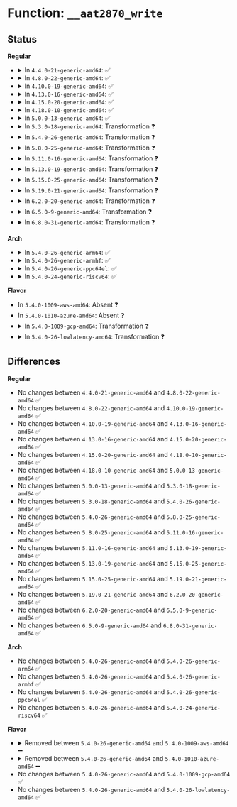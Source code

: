 # Function: <code>__aat2870_write</code>

## Status
<b>Regular</b>
<ul>
<li>
<details>
<summary>In <code>4.4.0-21-generic-amd64</code>: ✅</summary>

```c
int __aat2870_write(struct aat2870_data * aat2870, u8 addr, u8 val)
```

```json
{
  "name": "__aat2870_write",
  "collision_type": "Unique Static",
  "inline_type": "No",
  "funcs": [
    {
      "addr": 18446744071584694992,
      "name": "__aat2870_write",
      "external": false,
      "loc": "drivers/mfd/aat2870-core.c:137",
      "file": "drivers/mfd/aat2870-core.c",
      "inline": "seen, unknown",
      "caller_inline": [],
      "caller_func": [
        "drivers/mfd/aat2870-core.c:aat2870_update",
        "drivers/mfd/aat2870-core.c:aat2870_write"
      ]
    }
  ],
  "symbols": [
    {
      "addr": 18446744071584694992,
      "name": "__aat2870_write",
      "section": ".text",
      "bind": "STB_LOCAL",
      "size": 262
    }
  ]
}
```
</details>
</li>
<li>
<details>
<summary>In <code>4.8.0-22-generic-amd64</code>: ✅</summary>

```c
int __aat2870_write(struct aat2870_data * aat2870, u8 addr, u8 val)
```

```json
{
  "name": "__aat2870_write",
  "collision_type": "Unique Static",
  "inline_type": "No",
  "funcs": [
    {
      "addr": 18446744071585042800,
      "name": "__aat2870_write",
      "external": false,
      "loc": "drivers/mfd/aat2870-core.c:137",
      "file": "drivers/mfd/aat2870-core.c",
      "inline": "seen, unknown",
      "caller_inline": [],
      "caller_func": [
        "drivers/mfd/aat2870-core.c:aat2870_update",
        "drivers/mfd/aat2870-core.c:aat2870_write"
      ]
    }
  ],
  "symbols": [
    {
      "addr": 18446744071585042800,
      "name": "__aat2870_write",
      "section": ".text",
      "bind": "STB_LOCAL",
      "size": 250
    }
  ]
}
```
</details>
</li>
<li>
<details>
<summary>In <code>4.10.0-19-generic-amd64</code>: ✅</summary>

```c
int __aat2870_write(struct aat2870_data * aat2870, u8 addr, u8 val)
```

```json
{
  "name": "__aat2870_write",
  "collision_type": "Unique Static",
  "inline_type": "No",
  "funcs": [
    {
      "addr": 18446744071585226624,
      "name": "__aat2870_write",
      "external": false,
      "loc": "drivers/mfd/aat2870-core.c:137",
      "file": "drivers/mfd/aat2870-core.c",
      "inline": "seen, unknown",
      "caller_inline": [],
      "caller_func": [
        "drivers/mfd/aat2870-core.c:aat2870_update",
        "drivers/mfd/aat2870-core.c:aat2870_write"
      ]
    }
  ],
  "symbols": [
    {
      "addr": 18446744071585226624,
      "name": "__aat2870_write",
      "section": ".text",
      "bind": "STB_LOCAL",
      "size": 250
    }
  ]
}
```
</details>
</li>
<li>
<details>
<summary>In <code>4.13.0-16-generic-amd64</code>: ✅</summary>

```c
int __aat2870_write(struct aat2870_data * aat2870, u8 addr, u8 val)
```

```json
{
  "name": "__aat2870_write",
  "collision_type": "Unique Static",
  "inline_type": "No",
  "funcs": [
    {
      "addr": 18446744071585308368,
      "name": "__aat2870_write",
      "external": false,
      "loc": "drivers/mfd/aat2870-core.c:137",
      "file": "drivers/mfd/aat2870-core.c",
      "inline": "seen, unknown",
      "caller_inline": [],
      "caller_func": [
        "drivers/mfd/aat2870-core.c:aat2870_update",
        "drivers/mfd/aat2870-core.c:aat2870_write"
      ]
    }
  ],
  "symbols": [
    {
      "addr": 18446744071585308368,
      "name": "__aat2870_write",
      "section": ".text",
      "bind": "STB_LOCAL",
      "size": 250
    }
  ]
}
```
</details>
</li>
<li>
<details>
<summary>In <code>4.15.0-20-generic-amd64</code>: ✅</summary>

```c
int __aat2870_write(struct aat2870_data * aat2870, u8 addr, u8 val)
```

```json
{
  "name": "__aat2870_write",
  "collision_type": "Unique Static",
  "inline_type": "No",
  "funcs": [
    {
      "addr": 18446744071585736688,
      "name": "__aat2870_write",
      "external": false,
      "loc": "drivers/mfd/aat2870-core.c:137",
      "file": "drivers/mfd/aat2870-core.c",
      "inline": "seen, unknown",
      "caller_inline": [],
      "caller_func": [
        "drivers/mfd/aat2870-core.c:aat2870_update",
        "drivers/mfd/aat2870-core.c:aat2870_write"
      ]
    }
  ],
  "symbols": [
    {
      "addr": 18446744071585736688,
      "name": "__aat2870_write",
      "section": ".text",
      "bind": "STB_LOCAL",
      "size": 250
    }
  ]
}
```
</details>
</li>
<li>
<details>
<summary>In <code>4.18.0-10-generic-amd64</code>: ✅</summary>

```c
int __aat2870_write(struct aat2870_data * aat2870, u8 addr, u8 val)
```

```json
{
  "name": "__aat2870_write",
  "collision_type": "Unique Static",
  "inline_type": "No",
  "funcs": [
    {
      "addr": 18446744071585982416,
      "name": "__aat2870_write",
      "external": false,
      "loc": "drivers/mfd/aat2870-core.c:137",
      "file": "drivers/mfd/aat2870-core.c",
      "inline": "seen, unknown",
      "caller_inline": [],
      "caller_func": [
        "drivers/mfd/aat2870-core.c:aat2870_update",
        "drivers/mfd/aat2870-core.c:aat2870_write"
      ]
    }
  ],
  "symbols": [
    {
      "addr": 18446744071585982416,
      "name": "__aat2870_write",
      "section": ".text",
      "bind": "STB_LOCAL",
      "size": 252
    }
  ]
}
```
</details>
</li>
<li>
<details>
<summary>In <code>5.0.0-13-generic-amd64</code>: ✅</summary>

```c
int __aat2870_write(struct aat2870_data * aat2870, u8 addr, u8 val)
```

```json
{
  "name": "__aat2870_write",
  "collision_type": "Unique Static",
  "inline_type": "No",
  "funcs": [
    {
      "addr": 18446744071586119152,
      "name": "__aat2870_write",
      "external": false,
      "loc": "drivers/mfd/aat2870-core.c:137",
      "file": "drivers/mfd/aat2870-core.c",
      "inline": "seen, unknown",
      "caller_inline": [],
      "caller_func": [
        "drivers/mfd/aat2870-core.c:aat2870_update",
        "drivers/mfd/aat2870-core.c:aat2870_write"
      ]
    }
  ],
  "symbols": [
    {
      "addr": 18446744071586119152,
      "name": "__aat2870_write",
      "section": ".text",
      "bind": "STB_LOCAL",
      "size": 252
    }
  ]
}
```
</details>
</li>
<li>
<details>
<summary>In <code>5.3.0-18-generic-amd64</code>: Transformation ❓</summary>

```c
int __aat2870_write(struct aat2870_data * aat2870, u8 addr, u8 val)
```

```json
{
  "name": "__aat2870_write",
  "collision_type": "Unique Static",
  "inline_type": "No",
  "funcs": [
    {
      "addr": 0,
      "name": "__aat2870_write",
      "external": false,
      "loc": "drivers/mfd/aat2870-core.c:123",
      "file": "drivers/mfd/aat2870-core.c",
      "inline": "seen, unknown",
      "caller_inline": [],
      "caller_func": [
        "drivers/mfd/aat2870-core.c:aat2870_update",
        "drivers/mfd/aat2870-core.c:aat2870_write"
      ]
    }
  ],
  "symbols": [
    {
      "addr": 18446744071586354464,
      "name": "__aat2870_write",
      "section": ".text",
      "bind": "STB_LOCAL",
      "size": 204
    },
    {
      "addr": 18446744071586356582,
      "name": "__aat2870_write.cold",
      "section": ".text",
      "bind": "STB_LOCAL",
      "size": 58
    }
  ]
}
```
</details>
</li>
<li>
<details>
<summary>In <code>5.4.0-26-generic-amd64</code>: Transformation ❓</summary>

```c
int __aat2870_write(struct aat2870_data * aat2870, u8 addr, u8 val)
```

```json
{
  "name": "__aat2870_write",
  "collision_type": "Unique Static",
  "inline_type": "No",
  "funcs": [
    {
      "addr": 0,
      "name": "__aat2870_write",
      "external": false,
      "loc": "drivers/mfd/aat2870-core.c:123",
      "file": "drivers/mfd/aat2870-core.c",
      "inline": "seen, unknown",
      "caller_inline": [],
      "caller_func": [
        "drivers/mfd/aat2870-core.c:aat2870_update",
        "drivers/mfd/aat2870-core.c:aat2870_write"
      ]
    }
  ],
  "symbols": [
    {
      "addr": 18446744071586502496,
      "name": "__aat2870_write",
      "section": ".text",
      "bind": "STB_LOCAL",
      "size": 204
    },
    {
      "addr": 18446744071586504598,
      "name": "__aat2870_write.cold",
      "section": ".text",
      "bind": "STB_LOCAL",
      "size": 58
    }
  ]
}
```
</details>
</li>
<li>
<details>
<summary>In <code>5.8.0-25-generic-amd64</code>: Transformation ❓</summary>

```c
int __aat2870_write(struct aat2870_data * aat2870, u8 addr, u8 val)
```

```json
{
  "name": "__aat2870_write",
  "collision_type": "Unique Static",
  "inline_type": "No",
  "funcs": [
    {
      "addr": 0,
      "name": "__aat2870_write",
      "external": false,
      "loc": "drivers/mfd/aat2870-core.c:123",
      "file": "drivers/mfd/aat2870-core.c",
      "inline": "seen, unknown",
      "caller_inline": [],
      "caller_func": [
        "drivers/mfd/aat2870-core.c:aat2870_update",
        "drivers/mfd/aat2870-core.c:aat2870_write"
      ]
    }
  ],
  "symbols": [
    {
      "addr": 18446744071587281248,
      "name": "__aat2870_write",
      "section": ".text",
      "bind": "STB_LOCAL",
      "size": 204
    },
    {
      "addr": 18446744071587283414,
      "name": "__aat2870_write.cold",
      "section": ".text",
      "bind": "STB_LOCAL",
      "size": 58
    }
  ]
}
```
</details>
</li>
<li>
<details>
<summary>In <code>5.11.0-16-generic-amd64</code>: Transformation ❓</summary>

```c
int __aat2870_write(struct aat2870_data * aat2870, u8 addr, u8 val)
```

```json
{
  "name": "__aat2870_write",
  "collision_type": "Unique Static",
  "inline_type": "No",
  "funcs": [
    {
      "addr": 0,
      "name": "__aat2870_write",
      "external": false,
      "loc": "drivers/mfd/aat2870-core.c:123",
      "file": "drivers/mfd/aat2870-core.c",
      "inline": "seen, unknown",
      "caller_inline": [],
      "caller_func": [
        "drivers/mfd/aat2870-core.c:aat2870_update",
        "drivers/mfd/aat2870-core.c:aat2870_write"
      ]
    }
  ],
  "symbols": [
    {
      "addr": 18446744071587343520,
      "name": "__aat2870_write",
      "section": ".text",
      "bind": "STB_LOCAL",
      "size": 204
    },
    {
      "addr": 18446744071591514726,
      "name": "__aat2870_write.cold",
      "section": ".text",
      "bind": "STB_LOCAL",
      "size": 58
    }
  ]
}
```
</details>
</li>
<li>
<details>
<summary>In <code>5.13.0-19-generic-amd64</code>: Transformation ❓</summary>

```c
int __aat2870_write(struct aat2870_data * aat2870, u8 addr, u8 val)
```

```json
{
  "name": "__aat2870_write",
  "collision_type": "Unique Static",
  "inline_type": "No",
  "funcs": [
    {
      "addr": 0,
      "name": "__aat2870_write",
      "external": false,
      "loc": "drivers/mfd/aat2870-core.c:123",
      "file": "drivers/mfd/aat2870-core.c",
      "inline": "seen, unknown",
      "caller_inline": [],
      "caller_func": [
        "drivers/mfd/aat2870-core.c:aat2870_update",
        "drivers/mfd/aat2870-core.c:aat2870_write"
      ]
    }
  ],
  "symbols": [
    {
      "addr": 18446744071587226592,
      "name": "__aat2870_write",
      "section": ".text",
      "bind": "STB_LOCAL",
      "size": 204
    },
    {
      "addr": 18446744071591456935,
      "name": "__aat2870_write.cold",
      "section": ".text",
      "bind": "STB_LOCAL",
      "size": 58
    }
  ]
}
```
</details>
</li>
<li>
<details>
<summary>In <code>5.15.0-25-generic-amd64</code>: Transformation ❓</summary>

```c
int __aat2870_write(struct aat2870_data * aat2870, u8 addr, u8 val)
```

```json
{
  "name": "__aat2870_write",
  "collision_type": "Unique Static",
  "inline_type": "No",
  "funcs": [
    {
      "addr": 0,
      "name": "__aat2870_write",
      "external": false,
      "loc": "drivers/mfd/aat2870-core.c:123",
      "file": "drivers/mfd/aat2870-core.c",
      "inline": "seen, unknown",
      "caller_inline": [],
      "caller_func": [
        "drivers/mfd/aat2870-core.c:aat2870_update",
        "drivers/mfd/aat2870-core.c:aat2870_write"
      ]
    }
  ],
  "symbols": [
    {
      "addr": 18446744071587792272,
      "name": "__aat2870_write",
      "section": ".text",
      "bind": "STB_LOCAL",
      "size": 220
    },
    {
      "addr": 18446744071592519336,
      "name": "__aat2870_write.cold",
      "section": ".text",
      "bind": "STB_LOCAL",
      "size": 79
    }
  ]
}
```
</details>
</li>
<li>
<details>
<summary>In <code>5.19.0-21-generic-amd64</code>: Transformation ❓</summary>

```c
int __aat2870_write(struct aat2870_data * aat2870, u8 addr, u8 val)
```

```json
{
  "name": "__aat2870_write",
  "collision_type": "Unique Static",
  "inline_type": "No",
  "funcs": [
    {
      "addr": 0,
      "name": "__aat2870_write",
      "external": false,
      "loc": "drivers/mfd/aat2870-core.c:123",
      "file": "drivers/mfd/aat2870-core.c",
      "inline": "seen, unknown",
      "caller_inline": [],
      "caller_func": [
        "drivers/mfd/aat2870-core.c:aat2870_update",
        "drivers/mfd/aat2870-core.c:aat2870_write"
      ]
    }
  ],
  "symbols": [
    {
      "addr": 18446744071589140128,
      "name": "__aat2870_write",
      "section": ".text",
      "bind": "STB_LOCAL",
      "size": 241
    },
    {
      "addr": 18446744071594388328,
      "name": "__aat2870_write.cold",
      "section": ".text",
      "bind": "STB_LOCAL",
      "size": 71
    }
  ]
}
```
</details>
</li>
<li>
<details>
<summary>In <code>6.2.0-20-generic-amd64</code>: Transformation ❓</summary>

```c
int __aat2870_write(struct aat2870_data * aat2870, u8 addr, u8 val)
```

```json
{
  "name": "__aat2870_write",
  "collision_type": "Unique Static",
  "inline_type": "No",
  "funcs": [
    {
      "addr": 0,
      "name": "__aat2870_write",
      "external": false,
      "loc": "drivers/mfd/aat2870-core.c:123",
      "file": "drivers/mfd/aat2870-core.c",
      "inline": "seen, unknown",
      "caller_inline": [],
      "caller_func": [
        "drivers/mfd/aat2870-core.c:aat2870_update",
        "drivers/mfd/aat2870-core.c:aat2870_write"
      ]
    }
  ],
  "symbols": [
    {
      "addr": 18446744071590686896,
      "name": "__aat2870_write",
      "section": ".text",
      "bind": "STB_LOCAL",
      "size": 288
    },
    {
      "addr": 18446744071596254195,
      "name": "__aat2870_write.cold",
      "section": ".text",
      "bind": "STB_LOCAL",
      "size": 21
    }
  ]
}
```
</details>
</li>
<li>
<details>
<summary>In <code>6.5.0-9-generic-amd64</code>: Transformation ❓</summary>

```c
int __aat2870_write(struct aat2870_data * aat2870, u8 addr, u8 val)
```

```json
{
  "name": "__aat2870_write",
  "collision_type": "Unique Static",
  "inline_type": "No",
  "funcs": [
    {
      "addr": 0,
      "name": "__aat2870_write",
      "external": false,
      "loc": "drivers/mfd/aat2870-core.c:123",
      "file": "drivers/mfd/aat2870-core.c",
      "inline": "seen, unknown",
      "caller_inline": [],
      "caller_func": [
        "drivers/mfd/aat2870-core.c:aat2870_update",
        "drivers/mfd/aat2870-core.c:aat2870_write"
      ]
    }
  ],
  "symbols": [
    {
      "addr": 18446744071591027968,
      "name": "__aat2870_write",
      "section": ".text",
      "bind": "STB_LOCAL",
      "size": 288
    },
    {
      "addr": 18446744071596782727,
      "name": "__aat2870_write.cold",
      "section": ".text",
      "bind": "STB_LOCAL",
      "size": 21
    }
  ]
}
```
</details>
</li>
<li>
<details>
<summary>In <code>6.8.0-31-generic-amd64</code>: Transformation ❓</summary>

```c
int __aat2870_write(struct aat2870_data * aat2870, u8 addr, u8 val)
```

```json
{
  "name": "__aat2870_write",
  "collision_type": "Unique Static",
  "inline_type": "No",
  "funcs": [
    {
      "addr": 0,
      "name": "__aat2870_write",
      "external": false,
      "loc": "drivers/mfd/aat2870-core.c:123",
      "file": "drivers/mfd/aat2870-core.c",
      "inline": "seen, unknown",
      "caller_inline": [],
      "caller_func": [
        "drivers/mfd/aat2870-core.c:aat2870_update",
        "drivers/mfd/aat2870-core.c:aat2870_write"
      ]
    }
  ],
  "symbols": [
    {
      "addr": 18446744071591372384,
      "name": "__aat2870_write",
      "section": ".text",
      "bind": "STB_LOCAL",
      "size": 288
    },
    {
      "addr": 18446744071597691662,
      "name": "__aat2870_write.cold",
      "section": ".text",
      "bind": "STB_LOCAL",
      "size": 21
    }
  ]
}
```
</details>
</li>
</ul>
<b>Arch</b>
<ul>
<li>
<details>
<summary>In <code>5.4.0-26-generic-arm64</code>: ✅</summary>

```c
int __aat2870_write(struct aat2870_data * aat2870, u8 addr, u8 val)
```

```json
{
  "name": "__aat2870_write",
  "collision_type": "Unique Static",
  "inline_type": "No",
  "funcs": [
    {
      "addr": 18446603336499379688,
      "name": "__aat2870_write",
      "external": false,
      "loc": "drivers/mfd/aat2870-core.c:123",
      "file": "drivers/mfd/aat2870-core.c",
      "inline": "seen, unknown",
      "caller_inline": [],
      "caller_func": [
        "drivers/mfd/aat2870-core.c:aat2870_update",
        "drivers/mfd/aat2870-core.c:aat2870_write"
      ]
    }
  ],
  "symbols": [
    {
      "addr": 18446603336499379688,
      "name": "__aat2870_write",
      "section": ".text",
      "bind": "STB_LOCAL",
      "size": 296
    }
  ]
}
```
</details>
</li>
<li>
<details>
<summary>In <code>5.4.0-26-generic-armhf</code>: ✅</summary>

```c
int __aat2870_write(struct aat2870_data * aat2870, u8 addr, u8 val)
```

```json
{
  "name": "__aat2870_write",
  "collision_type": "Unique Static",
  "inline_type": "No",
  "funcs": [
    {
      "addr": 3231932552,
      "name": "__aat2870_write",
      "external": false,
      "loc": "drivers/mfd/aat2870-core.c:123",
      "file": "drivers/mfd/aat2870-core.c",
      "inline": "seen, unknown",
      "caller_inline": [],
      "caller_func": [
        "drivers/mfd/aat2870-core.c:aat2870_update",
        "drivers/mfd/aat2870-core.c:aat2870_write"
      ]
    }
  ],
  "symbols": [
    {
      "addr": 3231932552,
      "name": "__aat2870_write",
      "section": ".text",
      "bind": "STB_LOCAL",
      "size": 304
    }
  ]
}
```
</details>
</li>
<li>
<details>
<summary>In <code>5.4.0-26-generic-ppc64el</code>: ✅</summary>

```c
int __aat2870_write(struct aat2870_data * aat2870, u8 addr, u8 val)
```

```json
{
  "name": "__aat2870_write",
  "collision_type": "Unique Static",
  "inline_type": "No",
  "funcs": [
    {
      "addr": 13835058055292615536,
      "name": "__aat2870_write",
      "external": false,
      "loc": "drivers/mfd/aat2870-core.c:123",
      "file": "drivers/mfd/aat2870-core.c",
      "inline": "seen, unknown",
      "caller_inline": [],
      "caller_func": [
        "drivers/mfd/aat2870-core.c:aat2870_update",
        "drivers/mfd/aat2870-core.c:aat2870_write"
      ]
    }
  ],
  "symbols": [
    {
      "addr": 13835058055292615536,
      "name": "__aat2870_write",
      "section": ".text",
      "bind": "STB_LOCAL",
      "size": 352
    }
  ]
}
```
</details>
</li>
<li>
<details>
<summary>In <code>5.4.0-24-generic-riscv64</code>: ✅</summary>

```c
int __aat2870_write(struct aat2870_data * aat2870, u8 addr, u8 val)
```

```json
{
  "name": "__aat2870_write",
  "collision_type": "Unique Static",
  "inline_type": "No",
  "funcs": [
    {
      "addr": 18446743936276616206,
      "name": "__aat2870_write",
      "external": false,
      "loc": "drivers/mfd/aat2870-core.c:123",
      "file": "drivers/mfd/aat2870-core.c",
      "inline": "seen, unknown",
      "caller_inline": [],
      "caller_func": [
        "drivers/mfd/aat2870-core.c:aat2870_update",
        "drivers/mfd/aat2870-core.c:aat2870_write"
      ]
    }
  ],
  "symbols": [
    {
      "addr": 18446743936276616206,
      "name": "__aat2870_write",
      "section": ".text",
      "bind": "STB_LOCAL",
      "size": 232
    }
  ]
}
```
</details>
</li>
</ul>
<b>Flavor</b>
<ul>
<li>
In <code>5.4.0-1009-aws-amd64</code>: Absent ❓
</li>
<li>
In <code>5.4.0-1010-azure-amd64</code>: Absent ❓
</li>
<li>
<details>
<summary>In <code>5.4.0-1009-gcp-amd64</code>: Transformation ❓</summary>

```c
int __aat2870_write(struct aat2870_data * aat2870, u8 addr, u8 val)
```

```json
{
  "name": "__aat2870_write",
  "collision_type": "Unique Static",
  "inline_type": "No",
  "funcs": [
    {
      "addr": 0,
      "name": "__aat2870_write",
      "external": false,
      "loc": "drivers/mfd/aat2870-core.c:123",
      "file": "drivers/mfd/aat2870-core.c",
      "inline": "seen, unknown",
      "caller_inline": [],
      "caller_func": [
        "drivers/mfd/aat2870-core.c:aat2870_update",
        "drivers/mfd/aat2870-core.c:aat2870_write"
      ]
    }
  ],
  "symbols": [
    {
      "addr": 18446744071586450464,
      "name": "__aat2870_write",
      "section": ".text",
      "bind": "STB_LOCAL",
      "size": 204
    },
    {
      "addr": 18446744071586452566,
      "name": "__aat2870_write.cold",
      "section": ".text",
      "bind": "STB_LOCAL",
      "size": 58
    }
  ]
}
```
</details>
</li>
<li>
<details>
<summary>In <code>5.4.0-26-lowlatency-amd64</code>: Transformation ❓</summary>

```c
int __aat2870_write(struct aat2870_data * aat2870, u8 addr, u8 val)
```

```json
{
  "name": "__aat2870_write",
  "collision_type": "Unique Static",
  "inline_type": "No",
  "funcs": [
    {
      "addr": 0,
      "name": "__aat2870_write",
      "external": false,
      "loc": "drivers/mfd/aat2870-core.c:123",
      "file": "drivers/mfd/aat2870-core.c",
      "inline": "seen, unknown",
      "caller_inline": [],
      "caller_func": [
        "drivers/mfd/aat2870-core.c:aat2870_update",
        "drivers/mfd/aat2870-core.c:aat2870_write"
      ]
    }
  ],
  "symbols": [
    {
      "addr": 18446744071586562144,
      "name": "__aat2870_write",
      "section": ".text",
      "bind": "STB_LOCAL",
      "size": 204
    },
    {
      "addr": 18446744071586564246,
      "name": "__aat2870_write.cold",
      "section": ".text",
      "bind": "STB_LOCAL",
      "size": 58
    }
  ]
}
```
</details>
</li>
</ul>

## Differences
<b>Regular</b>
<ul>
<li>
No changes between <code>4.4.0-21-generic-amd64</code> and <code>4.8.0-22-generic-amd64</code> ✅
</li>
<li>
No changes between <code>4.8.0-22-generic-amd64</code> and <code>4.10.0-19-generic-amd64</code> ✅
</li>
<li>
No changes between <code>4.10.0-19-generic-amd64</code> and <code>4.13.0-16-generic-amd64</code> ✅
</li>
<li>
No changes between <code>4.13.0-16-generic-amd64</code> and <code>4.15.0-20-generic-amd64</code> ✅
</li>
<li>
No changes between <code>4.15.0-20-generic-amd64</code> and <code>4.18.0-10-generic-amd64</code> ✅
</li>
<li>
No changes between <code>4.18.0-10-generic-amd64</code> and <code>5.0.0-13-generic-amd64</code> ✅
</li>
<li>
No changes between <code>5.0.0-13-generic-amd64</code> and <code>5.3.0-18-generic-amd64</code> ✅
</li>
<li>
No changes between <code>5.3.0-18-generic-amd64</code> and <code>5.4.0-26-generic-amd64</code> ✅
</li>
<li>
No changes between <code>5.4.0-26-generic-amd64</code> and <code>5.8.0-25-generic-amd64</code> ✅
</li>
<li>
No changes between <code>5.8.0-25-generic-amd64</code> and <code>5.11.0-16-generic-amd64</code> ✅
</li>
<li>
No changes between <code>5.11.0-16-generic-amd64</code> and <code>5.13.0-19-generic-amd64</code> ✅
</li>
<li>
No changes between <code>5.13.0-19-generic-amd64</code> and <code>5.15.0-25-generic-amd64</code> ✅
</li>
<li>
No changes between <code>5.15.0-25-generic-amd64</code> and <code>5.19.0-21-generic-amd64</code> ✅
</li>
<li>
No changes between <code>5.19.0-21-generic-amd64</code> and <code>6.2.0-20-generic-amd64</code> ✅
</li>
<li>
No changes between <code>6.2.0-20-generic-amd64</code> and <code>6.5.0-9-generic-amd64</code> ✅
</li>
<li>
No changes between <code>6.5.0-9-generic-amd64</code> and <code>6.8.0-31-generic-amd64</code> ✅
</li>
</ul>
<b>Arch</b>
<ul>
<li>
No changes between <code>5.4.0-26-generic-amd64</code> and <code>5.4.0-26-generic-arm64</code> ✅
</li>
<li>
No changes between <code>5.4.0-26-generic-amd64</code> and <code>5.4.0-26-generic-armhf</code> ✅
</li>
<li>
No changes between <code>5.4.0-26-generic-amd64</code> and <code>5.4.0-26-generic-ppc64el</code> ✅
</li>
<li>
No changes between <code>5.4.0-26-generic-amd64</code> and <code>5.4.0-24-generic-riscv64</code> ✅
</li>
</ul>
<b>Flavor</b>
<ul>
<li>
<details>
<summary>Removed between <code>5.4.0-26-generic-amd64</code> and <code>5.4.0-1009-aws-amd64</code> ➖</summary>

```c
int __aat2870_write(struct aat2870_data * aat2870, u8 addr, u8 val)
```
</details>
</li>
<li>
<details>
<summary>Removed between <code>5.4.0-26-generic-amd64</code> and <code>5.4.0-1010-azure-amd64</code> ➖</summary>

```c
int __aat2870_write(struct aat2870_data * aat2870, u8 addr, u8 val)
```
</details>
</li>
<li>
No changes between <code>5.4.0-26-generic-amd64</code> and <code>5.4.0-1009-gcp-amd64</code> ✅
</li>
<li>
No changes between <code>5.4.0-26-generic-amd64</code> and <code>5.4.0-26-lowlatency-amd64</code> ✅
</li>
</ul>
